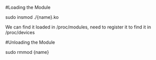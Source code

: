 #Loading the Module

sudo insmod ./{name}.ko

We can find it loaded in /proc/modules, need to register it to find it in /proc/devices

#Unloading the Module

sudo rmmod {name}
